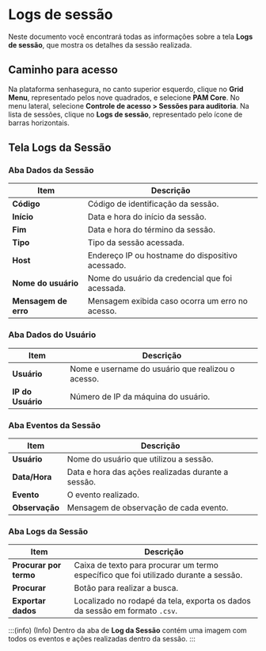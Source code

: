 # Logs de sessão

Neste documento você encontrará todas as informações sobre a tela **Logs de sessão**, que mostra os detalhes da sessão realizada.

## Caminho para acesso

Na plataforma senhasegura, no canto superior esquerdo, clique no **Grid Menu**, representado pelos nove quadrados, e selecione **PAM Core**.
No menu lateral, selecione **Controle de acesso > Sessões para auditoria**.
Na lista de sessões, clique no **Logs de sessão**, representado pelo ícone de barras horizontais.

## Tela Logs da Sessão

### Aba Dados da Sessão

| **Item**           | **Descrição**                                 |
|----------------|------------------------------------------------|
| **Código**         | Código de identificação da sessão.             |
| **Início**         | Data e hora do início da sessão.               |
| **Fim**            | Data e hora do término da sessão.              |
| **Tipo**           | Tipo da sessão acessada.                       |
| **Host**           | Endereço IP ou hostname do dispositivo acessado. |
| **Nome do usuário**| Nome do usuário da credencial que foi acessada. |
| **Mensagem de erro**| Mensagem exibida caso ocorra um erro no acesso.|

### Aba Dados do Usuário

| **Item**          | **Descrição**                                      |
|---------------|------------------------------------------------|
| **Usuário**       | Nome e username do usuário que realizou o acesso. |
| **IP do Usuário** | Número de IP da máquina do usuário.            |

### Aba Eventos da Sessão

| **Item**      | **Descrição**                                           |
|-----------|-----------------------------------------------------|
| **Usuário**   | Nome do usuário que utilizou a sessão.              |
| **Data/Hora** | Data e hora das ações realizadas durante a sessão.  |
| **Evento**    | O evento realizado.                                 |
| **Observação**| Mensagem de observação de cada evento.              |

### Aba Logs da Sessão

| **Item**             | **Descrição**                                                        |
|------------------|------------------------------------------------------------------|
| **Procurar por termo**| Caixa de texto para procurar um termo específico que foi utilizado durante a sessão. |
| **Procurar**         | Botão para realizar a busca.                                     |
| **Exportar dados**   | Localizado no rodapé da tela, exporta os dados da sessão em formato `.csv`. |

:::(info) (Info)
Dentro da aba de **Log da Sessão** contém uma imagem com todos os eventos e ações realizadas dentro da sessão.
:::